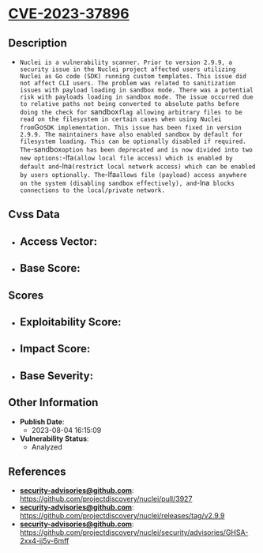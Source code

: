 
# [CVE-2023-37896](https://cve.mitre.org/cgi-bin/cvename.cgi?name=CVE-2023-37896)

## Description

- `Nuclei is a vulnerability scanner. Prior to version 2.9.9, a security issue in the Nuclei project affected users utilizing Nuclei as Go code (SDK) running custom templates. This issue did not affect CLI users. The problem was related to sanitization issues with payload loading in sandbox mode. There was a potential risk with payloads loading in sandbox mode. The issue occurred due to relative paths not being converted to absolute paths before doing the check for `sandbox` flag allowing arbitrary files to be read on the filesystem in certain cases when using Nuclei from `Go` SDK implementation. This issue has been fixed in version 2.9.9. The maintainers have also enabled sandbox by default for filesystem loading. This can be optionally disabled if required. The `-sandbox` option has been deprecated and is now divided into two new options: `-lfa` (allow local file access) which is enabled by default and `-lna` (restrict local network access) which can be enabled by users optionally. The `-lfa` allows file (payload) access anywhere on the system (disabling sandbox effectively), and `-lna` blocks connections to the local/private network.`

## Cvss Data

- **Access Vector**:
  - 
- **Base Score**:
  - 

## Scores

- **Exploitability Score**:
  - 
- **Impact Score**:
  - 
- **Base Severity**:
  - 

## Other Information

- **Publish Date**:
  - 2023-08-04 16:15:09
- **Vulnerability Status**:
  - Analyzed

## References

- **security-advisories@github.com**: https://github.com/projectdiscovery/nuclei/pull/3927
- **security-advisories@github.com**: https://github.com/projectdiscovery/nuclei/releases/tag/v2.9.9
- **security-advisories@github.com**: https://github.com/projectdiscovery/nuclei/security/advisories/GHSA-2xx4-jj5v-6mff
